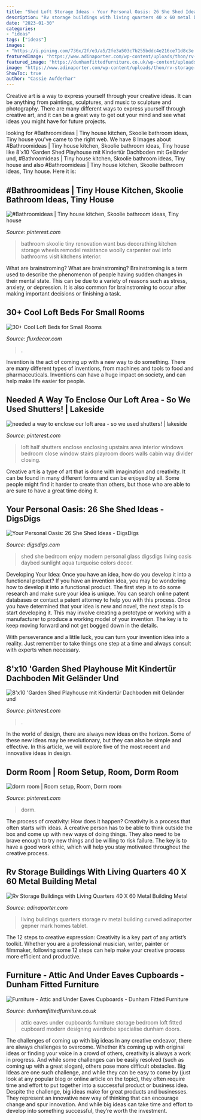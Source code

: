 ```yaml
---
title: "Shed Loft Storage Ideas - Your Personal Oasis: 26 She Shed Ideas"
description: "Rv storage buildings with living quarters 40 x 60 metal building metal"
date: "2023-01-30"
categories:
- "ideas"
tags: ["ideas"]
images:
- "https://i.pinimg.com/736x/2f/e3/a5/2fe3a503c7b255bddc4e216ce71d8c3e.jpg"
featuredImage: "https://www.adinaporter.com/wp-content/uploads/thon/rv-storage-buildings-with-living-quarters-40-x-60-metal-building-metal-buildings-design-ideas-with-curved-of-rv-storage-buildings-with-living-quarters-1024x600.jpg"
featured_image: "https://dunhamfittedfurniture.co.uk/wp-content/uploads/2014/01/home-office-cupboard-attic3.jpg"
image: "https://www.adinaporter.com/wp-content/uploads/thon/rv-storage-buildings-with-living-quarters-40-x-60-metal-building-metal-buildings-design-ideas-with-curved-of-rv-storage-buildings-with-living-quarters-1024x600.jpg"
ShowToc: true
author: "Cassie Aufderhar"
---
```



Creative art is a way to express yourself through your creative ideas. It can be anything from paintings, sculptures, and music to sculpture and photography. There are many different ways to express yourself through creative art, and it can be a great way to get out your mind and see what ideas you might have for future projects.

	

		
looking for #Bathroomideas | Tiny house kitchen, Skoolie bathroom ideas, Tiny house you've came to the right web. We have 8 Images about #Bathroomideas | Tiny house kitchen, Skoolie bathroom ideas, Tiny house like 8&#039;x10 &#039;Garden Shed Playhouse mit Kindertür Dachboden mit Geländer und, #Bathroomideas | Tiny house kitchen, Skoolie bathroom ideas, Tiny house and also #Bathroomideas | Tiny house kitchen, Skoolie bathroom ideas, Tiny house. Here it is:
		
    
## #Bathroomideas | Tiny House Kitchen, Skoolie Bathroom Ideas, Tiny House

<img loading=lazy src="https://i.pinimg.com/736x/30/d5/79/30d579e986935b1e6e8fbfba866d32b9.jpg" onerror="this.onerror=null;this.src='https://tse3.mm.bing.net/th?id=OIP.EDPow9ayb4Ys6xnW9zqmRwHaNK&amp;pid=15.1';" alt="#Bathroomideas | Tiny house kitchen, Skoolie bathroom ideas, Tiny house">

_Source: pinterest.com_

>bathroom skoolie tiny renovation want bus decorathing kitchen storage wheels remodel resistance woolly carpenter owl info bathrooms visit kitchens interior. 

	

What are brainstroming?
What are brainstroming? Brainstroming is a term used to describe the phenomenon of people having sudden changes in their mental state. This can be due to a variety of reasons such as stress, anxiety, or depression. It is also common for brainstroming to occur after making important decisions or finishing a task.

    
## 30+ Cool Loft Beds For Small Rooms

<img loading=lazy src="https://fluxdecor.com/wp-content/uploads/2016/11/loft-beds-for-small-rooms/3-loft-beds-for-small-rooms.jpg" onerror="this.onerror=null;this.src='https://tse2.mm.bing.net/th?id=OIP.H7xxyQYfmbtooZLPKkFn_AHaLq&amp;pid=15.1';" alt="30+ Cool Loft Beds for Small Rooms">

_Source: fluxdecor.com_

>. 

	

Invention is the act of coming up with a new way to do something. There are many different types of inventions, from machines and tools to food and pharmaceuticals. Inventions can have a huge impact on society, and can help make life easier for people.

    
## Needed A Way To Enclose Our Loft Area - So We Used Shutters! | Lakeside

<img loading=lazy src="https://i.pinimg.com/736x/db/5d/45/db5d45d114ef77509bdad7426fa9f135--cabin-loft-house-improvements.jpg?b=t" onerror="this.onerror=null;this.src='https://tse3.mm.bing.net/th?id=OIP.whi6rjrTdbdoqcr_6S_YeAHaJ3&amp;pid=15.1';" alt="needed a way to enclose our loft area - so we used shutters! | lakeside">

_Source: pinterest.com_

>loft half shutters enclose enclosing upstairs area interior windows bedroom close window stairs playroom doors walls cabin way divider closing. 

	

Creative art is a type of art that is done with imagination and creativity. It can be found in many different forms and can be enjoyed by all. Some people might find it harder to create than others, but those who are able to are sure to have a great time doing it.

    
## Your Personal Oasis: 26 She Shed Ideas - DigsDigs

<img loading=lazy src="https://www.digsdigs.com/photos/2017/07/05-a-cozy-modern-she-shed-with-a-living-and-bedroom-zone-to-enjoy-seclusion.jpg" onerror="this.onerror=null;this.src='https://tse3.mm.bing.net/th?id=OIP.mbklUnrometnD6ArnijveAHaJ4&amp;pid=15.1';" alt="Your Personal Oasis: 26 She Shed Ideas - DigsDigs">

_Source: digsdigs.com_

>shed she bedroom enjoy modern personal glass digsdigs living oasis daybed sunlight aqua turquoise colors decor. 

	

Developing Your Idea: Once you have an idea, how do you develop it into a functional product?
If you have an invention idea, you may be wondering how to develop it into a functional product. The first step is to do some research and make sure your idea is unique. You can search online patent databases or contact a patent attorney to help you with this process.
Once you have determined that your idea is new and novel, the next step is to start developing it. This may involve creating a prototype or working with a manufacturer to produce a working model of your invention. The key is to keep moving forward and not get bogged down in the details.

With perseverance and a little luck, you can turn your invention idea into a reality. Just remember to take things one step at a time and always consult with experts when necessary.

    
## 8&#039;x10 &#039;Garden Shed Playhouse Mit Kindertür Dachboden Mit Geländer Und

<img loading=lazy src="https://i.pinimg.com/736x/7e/5f/b8/7e5fb87cd8193a1a218b932e9c31f512.jpg" onerror="this.onerror=null;this.src='https://tse2.mm.bing.net/th?id=OIP.ge8LUEpxXrpRLeIOACV_bwHaLF&amp;pid=15.1';" alt="8&#039;x10 &#039;Garden Shed Playhouse mit Kindertür Dachboden mit Geländer und">

_Source: pinterest.com_

>. 

	

In the world of design, there are always new ideas on the horizon. Some of these new ideas may be revolutionary, but they can also be simple and effective. In this article, we will explore five of the most recent and innovative ideas in design.

    
## Dorm Room | Room Setup, Room, Dorm Room

<img loading=lazy src="https://i.pinimg.com/736x/2f/e3/a5/2fe3a503c7b255bddc4e216ce71d8c3e.jpg" onerror="this.onerror=null;this.src='https://tse3.mm.bing.net/th?id=OIP.YNzZO2amO91X2hdtksXMhgHaJ3&amp;pid=15.1';" alt="dorm room | Room setup, Room, Dorm room">

_Source: pinterest.com_

>dorm. 

	

The process of creativity: How does it happen?
Creativity is a process that often starts with ideas. A creative person has to be able to think outside the box and come up with new ways of doing things. They also need to be brave enough to try new things and be willing to risk failure. The key is to have a good work ethic, which will help you stay motivated throughout the creative process.

    
## Rv Storage Buildings With Living Quarters 40 X 60 Metal Building Metal

<img loading=lazy src="https://www.adinaporter.com/wp-content/uploads/thon/rv-storage-buildings-with-living-quarters-40-x-60-metal-building-metal-buildings-design-ideas-with-curved-of-rv-storage-buildings-with-living-quarters-1024x600.jpg" onerror="this.onerror=null;this.src='https://tse2.mm.bing.net/th?id=OIP.mJzcBY-4MS99rSvwaWthewHaEV&amp;pid=15.1';" alt="Rv Storage Buildings with Living Quarters 40 X 60 Metal Building Metal">

_Source: adinaporter.com_

>living buildings quarters storage rv metal building curved adinaporter gepner mark homes tablet. 

	

The 12 steps to creative expression:
Creativity is a key part of any artist’s toolkit. Whether you are a professional musician, writer, painter or filmmaker, following some 12 steps can help make your creative process more efficient and productive.

    
## Furniture - Attic And Under Eaves Cupboards - Dunham Fitted Furniture

<img loading=lazy src="https://dunhamfittedfurniture.co.uk/wp-content/uploads/2014/01/home-office-cupboard-attic3.jpg" onerror="this.onerror=null;this.src='https://tse4.mm.bing.net/th?id=OIP.U7spiQFOQSOZcwh7xRfuRAHaJ4&amp;pid=15.1';" alt="Furniture - Attic and Under Eaves Cupboards - Dunham Fitted Furniture">

_Source: dunhamfittedfurniture.co.uk_

>attic eaves under cupboards furniture storage bedroom loft fitted cupboard modern designing wardrobe specialise dunham doors. 

	

The challenges of coming up with big ideas
In any creative endeavor, there are always challenges to overcome. Whether it’s coming up with original ideas or finding your voice in a crowd of others, creativity is always a work in progress. And while some challenges can be easily resolved (such as coming up with a great slogan), others pose more difficult obstacles. Big Ideas are one such challenge, and while they can be easy to come by (just look at any popular blog or online article on the topic), they often require time and effort to put together into a successful product or business idea.
Despite the challenge, big ideas make for great products and businesses. They represent an innovative new way of thinking that can encourage change and spur innovation. And while big ideas can take time and effort to develop into something successful, they’re worth the investment.

